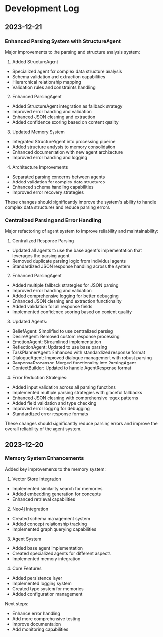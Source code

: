 # Development Log

## 2023-12-21

### Enhanced Parsing System with StructureAgent

Major improvements to the parsing and structure analysis system:

1. Added StructureAgent
- Specialized agent for complex data structure analysis
- Schema validation and extraction capabilities
- Hierarchical relationship mapping
- Validation rules and constraints handling

2. Enhanced ParsingAgent
- Added StructureAgent integration as fallback strategy
- Improved error handling and validation
- Enhanced JSON cleaning and extraction
- Added confidence scoring based on content quality

3. Updated Memory System
- Integrated StructureAgent into processing pipeline
- Added structure analysis to memory consolidation
- Enhanced documentation with new agent architecture
- Improved error handling and logging

4. Architecture Improvements
- Separated parsing concerns between agents
- Added validation for complex data structures
- Enhanced schema handling capabilities
- Improved error recovery strategies

These changes should significantly improve the system's ability to handle complex data structures and reduce parsing errors.

### Centralized Parsing and Error Handling

Major refactoring of agent system to improve reliability and maintainability:

1. Centralized Response Parsing
- Updated all agents to use the base agent's implementation that leverages the parsing agent
- Removed duplicate parsing logic from individual agents
- Standardized JSON response handling across the system

2. Enhanced ParsingAgent
- Added multiple fallback strategies for JSON parsing
- Improved error handling and validation
- Added comprehensive logging for better debugging
- Enhanced JSON cleaning and extraction functionality
- Added validation for all response fields
- Implemented confidence scoring based on content quality

3. Updated Agents:
- BeliefAgent: Simplified to use centralized parsing
- DesireAgent: Removed custom response processing
- EmotionAgent: Streamlined implementation
- ReflectionAgent: Updated to use base parsing
- TaskPlannerAgent: Enhanced with standardized response format
- DialogueAgent: Improved dialogue management with robust parsing
- ResponseProcessor: Merged functionality into ParsingAgent
- ContextBuilder: Updated to handle AgentResponse format

4. Error Reduction Strategies:
- Added input validation across all parsing functions
- Implemented multiple parsing strategies with graceful fallbacks
- Enhanced JSON cleaning with comprehensive regex patterns
- Added field validation and type checking
- Improved error logging for debugging
- Standardized error response formats

These changes should significantly reduce parsing errors and improve the overall reliability of the agent system.

## 2023-12-20

### Memory System Enhancements

Added key improvements to the memory system:

1. Vector Store Integration
- Implemented similarity search for memories
- Added embedding generation for concepts
- Enhanced retrieval capabilities

2. Neo4j Integration
- Created schema management system
- Added concept relationship tracking
- Implemented graph querying capabilities

3. Agent System
- Added base agent implementation
- Created specialized agents for different aspects
- Implemented memory integration

4. Core Features
- Added persistence layer
- Implemented logging system
- Created type system for memories
- Added configuration management

Next steps:
- Enhance error handling
- Add more comprehensive testing
- Improve documentation
- Add monitoring capabilities
